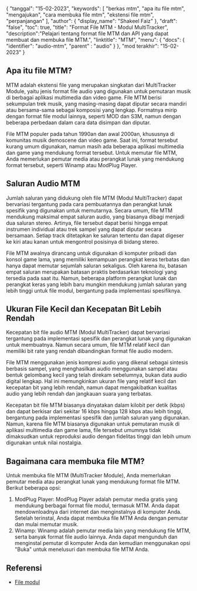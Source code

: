 {
"tanggal": "15-02-2023",
  "keywords": [
"berkas mtm",
"apa itu file mtm",
"mengajukan",
"cara membuka file mtm",
"ekstensi file mtm",
"perpanjangan"
],
  "author": {
"display_name": "Shakeel Faiz"
},
"draft": "false",
"toc": true,
"title": "Format File MTM - Modul MultiTracker",
  "description":"Pelajari tentang format file MTM dan API yang dapat membuat dan membuka file MTM.",
"linktitle": "MTM",
  "menu": {
    "docs": {
      "identifier": "audio-mtm",
"parent" : "audio"
}
},
"mod terakhir": "15-02-2023"
}

## Apa itu file MTM?

MTM adalah ekstensi file yang merupakan singkatan dari MultiTracker Module, yaitu jenis format file audio yang digunakan untuk pemutaran musik di berbagai aplikasi multimedia dan video game. File MTM berisi sekumpulan trek musik, yang masing-masing dapat diputar secara mandiri atau bersama-sama sebagai komposisi yang lengkap. Formatnya mirip dengan format file modul lainnya, seperti MOD dan S3M, namun dengan beberapa perbedaan dalam cara data disimpan dan diputar.

File MTM populer pada tahun 1990an dan awal 2000an, khususnya di komunitas musik demoscene dan video game. Saat ini, format tersebut kurang umum digunakan, namun masih ada beberapa aplikasi multimedia dan game yang mendukung format tersebut. Untuk memutar file MTM, Anda memerlukan pemutar media atau perangkat lunak yang mendukung format tersebut, seperti Winamp atau ModPlug Player.

## Saluran Audio MTM

Jumlah saluran yang didukung oleh file MTM (Modul MultiTracker) dapat bervariasi tergantung pada cara pembuatannya dan perangkat lunak spesifik yang digunakan untuk memutarnya. Secara umum, file MTM mendukung maksimal empat saluran audio, yang biasanya dibagi menjadi dua saluran stereo. Artinya, file tersebut dapat berisi hingga empat instrumen individual atau trek sampel yang dapat diputar secara bersamaan. Setiap track ditetapkan ke saluran tertentu dan dapat digeser ke kiri atau kanan untuk mengontrol posisinya di bidang stereo.

File MTM awalnya dirancang untuk digunakan di komputer pribadi dan konsol game lama, yang memiliki kemampuan perangkat keras terbatas dan hanya dapat memutar sejumlah saluran sekaligus. Oleh karena itu, batasan empat saluran merupakan batasan praktis berdasarkan teknologi yang tersedia pada saat itu. Namun, beberapa platform perangkat lunak dan perangkat keras yang lebih baru mungkin mendukung jumlah saluran yang lebih tinggi untuk file modul, bergantung pada implementasi spesifiknya.

## Ukuran File Kecil dan Kecepatan Bit Lebih Rendah

Kecepatan bit file audio MTM (Modul MultiTracker) dapat bervariasi tergantung pada implementasi spesifik dan perangkat lunak yang digunakan untuk membuatnya. Namun secara umum, file MTM relatif kecil dan memiliki bit rate yang rendah dibandingkan format file audio modern.

File MTM menggunakan jenis kompresi audio yang dikenal sebagai sintesis berbasis sampel, yang menghasilkan audio menggunakan sampel atau bentuk gelombang kecil yang telah direkam sebelumnya, bukan data audio digital lengkap. Hal ini memungkinkan ukuran file yang relatif kecil dan kecepatan bit yang lebih rendah, namun dapat mengakibatkan kualitas audio yang lebih rendah dan jangkauan suara yang terbatas.

Kecepatan bit file MTM biasanya dinyatakan dalam kilobit per detik (kbps) dan dapat berkisar dari sekitar 16 kbps hingga 128 kbps atau lebih tinggi, bergantung pada implementasi spesifik dan jumlah saluran yang digunakan. Namun, karena file MTM biasanya digunakan untuk pemutaran musik di aplikasi multimedia dan game lama, file tersebut umumnya tidak dimaksudkan untuk reproduksi audio dengan fidelitas tinggi dan lebih umum digunakan untuk nilai nostalgia.

## Bagaimana cara membuka file MTM?

Untuk membuka file MTM (MultiTracker Module), Anda memerlukan pemutar media atau perangkat lunak yang mendukung format file MTM. Berikut beberapa opsi:

1. ModPlug Player: ModPlug Player adalah pemutar media gratis yang mendukung berbagai format file modul, termasuk MTM. Anda dapat mendownloadnya dari internet dan menginstalnya di komputer Anda. Setelah terinstal, Anda dapat membuka file MTM Anda dengan pemutar dan mulai memutar musik.
2. Winamp: Winamp adalah pemutar media lain yang mendukung file MTM, serta banyak format file audio lainnya. Anda dapat mengunduh dan menginstal pemutar di komputer Anda dan kemudian menggunakan opsi "Buka" untuk menelusuri dan membuka file MTM Anda.

## Referensi
* [File modul](https://en.wikipedia.org/wiki/Module_file)


